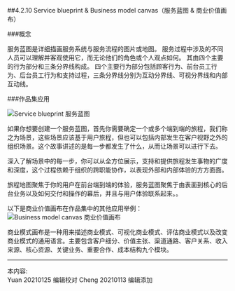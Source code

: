 
##4.2.10 Service blueprint & Business model canvas（服务蓝图 & 商业价值画布）

###概念

服务蓝图是详细描画服务系统与服务流程的图片或地图。 服务过程中涉及的不同人员可以理解并客观使用它，而无论他们的角色或个人观点如何。 其由四个主要的行为部分和三条分界线构成。 四个主要行为部分包括顾客行为、前台员工行为、后台员工行为和支持过程，三条分界线分别为互动分界线、可视分界线和内部互动线。


###作品集应用

![ Service blueprint 服务蓝图 ](http://kitpic.makebi.net/2021/social_18.jpg)

如果你想要创建一个服务蓝图，首先你需要确定一个或多个端到端的旅程，我们称之为场景，这些场景应该基于用户旅程，但也可以包括内部发生在客户视野之外的组织场景。这个故事讲述的是每一步都发生了什么，从而让场景可以进行下去。

深入了解场景中的每一步，你可以从全方位展示，支持和提供旅程发生事物的广度和深度，这个过程依赖于组织的跨职能协作，以表现外部和内部体验的方方面面。

旅程地图聚焦于你的用户在前台端到端的体验，服务蓝图聚焦于由表面到核心的后台业务以及如何交付和操作的幕后，并且与用户体验联系起来。。


以下是商业价值画布在作品集中的其他应用举例：
![ Business model canvas 商业价值画布](http://kitpic.makebi.net/2021/social_19.jpg)

商业模式画布是一种用来描述商业模式、可视化商业模式、评估商业模式以及改变商业模式的通用语言。主要包含客户细分、价值主张、渠道通路、客户关系、收入来源、核心资源、关键业务、重要合作、成本结构九个模块。


---
本内容:  
Yuan 20210125 编辑校对
Cheng 20210113 编辑添加
